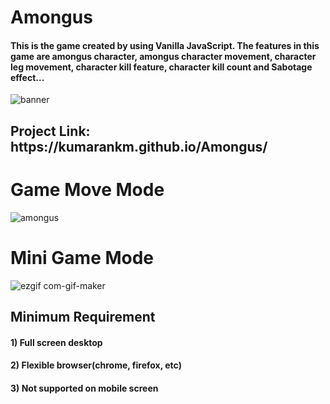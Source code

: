 # Amongus
<h4>This is the game created by using Vanilla JavaScript. The features in this game are amongus character, amongus character movement, character leg movement, character kill feature, character kill count and Sabotage effect...</h4>

![banner](https://user-images.githubusercontent.com/60292723/116196302-f4ba3b80-a750-11eb-89ba-ca8ba605bc44.png)

<h2> Project Link: https://kumarankm.github.io/Amongus/</h2>


<h1>Game Move Mode</h1> 

 ![amongus](https://user-images.githubusercontent.com/60292723/116197081-e3256380-a751-11eb-94e2-ae0b2c014612.gif)
 
 <h1>Mini Game Mode</h1> 
 
![ezgif com-gif-maker](https://user-images.githubusercontent.com/60292723/116198530-ace8e380-a753-11eb-98af-bbee1732dd8f.gif)

<h2> Minimum Requirement</h2>
<h4> 1) Full screen desktop</h4>
<h4> 2) Flexible browser(chrome, firefox, etc)</h4>
<h4> 3) Not supported on mobile screen</h4>




